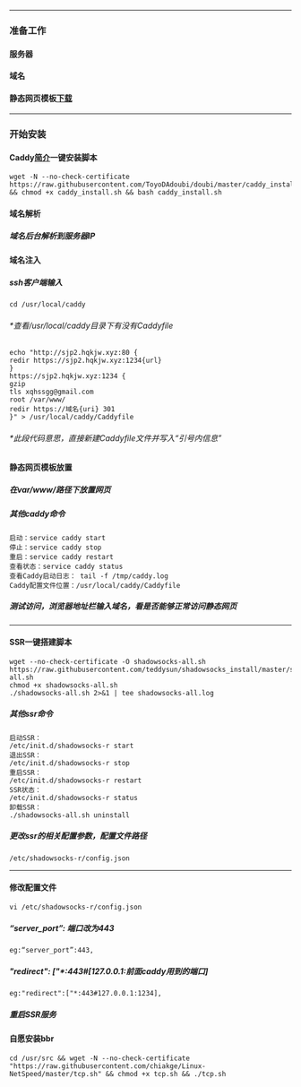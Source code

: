 ------------------

### 准备工作

#### 服务器

#### 域名

#### 静态网页模板[下载](https://www.free-css.com/)

-------------------------

### 开始安装

#### **Caddy[简介](https://zh.wikipedia.org/wiki/Caddy)一键安装脚本**

```
wget -N --no-check-certificate https://raw.githubusercontent.com/ToyoDAdoubi/doubi/master/caddy_install.sh && chmod +x caddy_install.sh && bash caddy_install.sh
```



#### 域名解析

##### 域名后台解析到服务器IP

#### 域名注入

##### ssh客户端输入

```
cd /usr/local/caddy
```

###### *查看/usr/local/caddy目录下有没有Caddyfile

```
echo "http://sjp2.hqkjw.xyz:80 {
redir https://sjp2.hqkjw.xyz:1234{url}
}
https://sjp2.hqkjw.xyz:1234 {
gzip
tls xqhssgg@gmail.com
root /var/www/
redir https://域名{uri} 301
}" > /usr/local/caddy/Caddyfile
```

###### *此段代码意思，直接新建Caddyfile文件并写入“引号内信息”

#### 静态网页模板放置

##### **在var/www/路径下放置网页**

##### 其他caddy命令

```
启动：service caddy start
停止：service caddy stop
重启：service caddy restart
查看状态：service caddy status
查看Caddy启动日志： tail -f /tmp/caddy.log
Caddy配置文件位置：/usr/local/caddy/Caddyfile
```

##### 测试访问，浏览器地址栏输入域名，看是否能够正常访问静态网页

------

#### **SSR一键搭建脚本**

```
wget --no-check-certificate -O shadowsocks-all.sh https://raw.githubusercontent.com/teddysun/shadowsocks_install/master/shadowsocks-all.sh
chmod +x shadowsocks-all.sh
./shadowsocks-all.sh 2>&1 | tee shadowsocks-all.log
```

##### 其他ssr命令

```
启动SSR：
/etc/init.d/shadowsocks-r start
退出SSR：
/etc/init.d/shadowsocks-r stop
重启SSR：
/etc/init.d/shadowsocks-r restart
SSR状态：
/etc/init.d/shadowsocks-r status
卸载SSR：
./shadowsocks-all.sh uninstall
```

##### 更改ssr的相关配置参数，配置文件路径

```
/etc/shadowsocks-r/config.json
```

------

#### 修改配置文件

```
vi /etc/shadowsocks-r/config.json
```

##### “server_port”: 端口改为443

```
eg:“server_port”:443,
```

##### "redirect": ["*:443#[127.0.0.1:前面caddy用到的端口]

```
eg:"redirect":["*:443#127.0.0.1:1234],
```

#####  重启SSR服务

#### 自愿安装bbr

```
cd /usr/src && wget -N --no-check-certificate "https://raw.githubusercontent.com/chiakge/Linux-NetSpeed/master/tcp.sh" && chmod +x tcp.sh && ./tcp.sh
```

